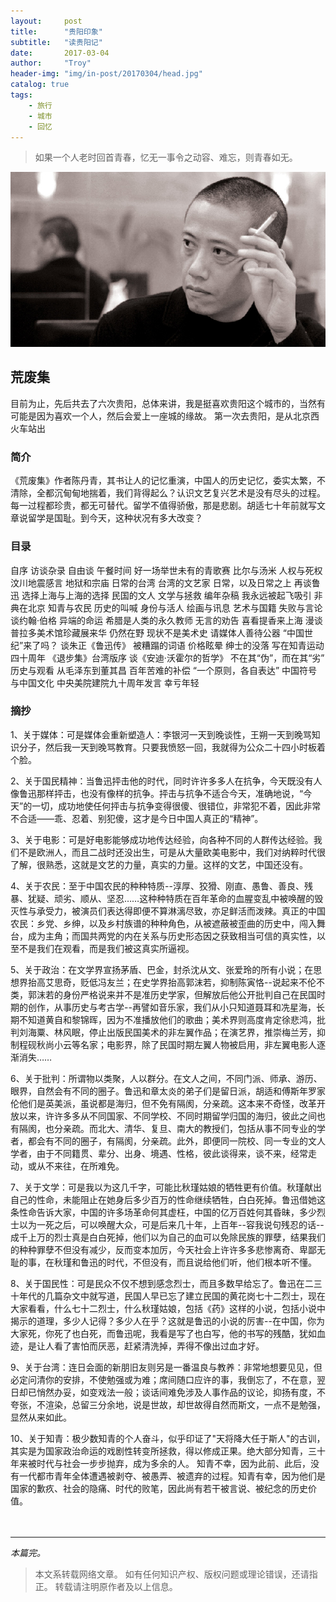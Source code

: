 ```yaml
---
layout:     post
title:      "贵阳印象"
subtitle:   "读贵阳记"
date:       2017-03-04
author:     "Troy"
header-img: "img/in-post/20170304/head.jpg"
catalog: true
tags:
    - 旅行
    - 城市
    - 回忆
---
```

> 如果一个人老时回首青春，忆无一事令之动容、难忘，则青春如无。

![img](/img/in-post/20170304/chendanqing01.jpg)

## 荒废集

目前为止，先后共去了六次贵阳，总体来讲，我是挺喜欢贵阳这个城市的，当然有可能是因为喜欢一个人，然后会爱上一座城的缘故。
第一次去贵阳，是从北京西火车站出

### 简介

《荒废集》作者陈丹青，其书让人的记忆重演，中国人的历史记忆，委实太繁，不清除，全都沉甸甸地揣着，我们背得起么？认识文艺复兴艺术是没有尽头的过程。每一过程都珍贵，都无可替代。留学不值得骄傲，那是悲剧。胡适七十年前就写文章说留学是国耻。到今天，这种状况有多大改变？

### 目录

自序
访谈杂录
自由谈
午餐时间
好一场举世未有的青歌赛
比尔与汤米
人权与死权
汶川地震感言
地狱和宗庙
日常的台湾
台湾的文艺家
日常，以及日常之上
再谈鲁迅
选择上海与上海的选择
民国的文人
文学与拯救
编年杂稿
我永远被起飞吸引
非典在北京
知青与农民
历史的叫喊
身份与活人
绘画与讯息
艺术与国籍
失败与言论
谈约翰·伯格
异端的命运
希腊是人类的永久教师
无言的劝告
喜看提香来上海
漫谈普拉多美术馆珍藏展来华
仍然在野
现状不是美术史
请媒体人善待公器
“中国世纪”来了吗？
谈朱正《鲁迅传》
被糟蹋的词语
价格眩晕
绅士的没落
写在知青运动四十周年
《退步集》台湾版序
谈《安迪·沃霍尔的哲学》
不在其“伪”，而在其“劣”
历史与观看
从毛泽东到董其昌
百年苦难的补偿
“一个原则，各自表达”
中国符号与中国文化
中央美院建院九十周年发言
幸亏年轻

### 摘抄

1、关于媒体：可是媒体会重新塑造人：李银河一天到晚谈性，王朔一天到晚骂知识分子，然后我一天到晚骂教育。只要我愤怒一回，我就得为公众二十四小时板着个脸。

2、关于国民精神：当鲁迅抨击他的时代，同时许许多多人在抗争，今天既没有人像鲁迅那样抨击，也没有像样的抗争。抨击与抗争不适合今天，准确地说，“今天”的一切，成功地使任何抨击与抗争变得很傻、很错位，非常犯不着，因此非常不合适——乖、忍着、别犯傻，这才是今日中国人真正的“精神”。

3、关于电影：可是好电影能够成功地传达经验，向各种不同的人群传达经验。我们不是欧洲人，而且二战时还没出生，可是从大量欧美电影中，我们对纳粹时代很了解，很熟悉，这就是文艺的力量，真实的力量。这样的文艺，中国还没有。

4、关于农民：至于中国农民的种种特质--淳厚、狡猾、刚直、愚鲁、善良、残暴、犹疑、顽劣、顺从、坚忍……这种种特质在百年革命的血腥变乱中被唤醒的毁灭性与承受力，被演员们表达得即便不算淋漓尽致，亦足鲜活而泼辣。真正的中国农民：乡党、乡绅，以及乡村族谱的种种角色，从被遮蔽被歪曲的历史中，闯入舞台，成为主角；而国共两党的内在关系与历史形态因之获致相当可信的真实性，以至不是我们在观看，而是我们被这真实所逼视。 

5、关于政治：在文学界宣扬茅盾、巴金，封杀沈从文、张爱玲的所有小说；在思想界抬高艾思奇，贬低冯友兰；在史学界抬高郭沫若，抑制陈寅恪--说起来不伦不类，郭沫若的身份严格说来并不是准历史学家，但解放后他公开批判自己在民国时期的创作，从事历史与考古学--再譬如音乐家，我们从小只知道聂耳和冼星海，长期不知道黄自和黎锦晖，因为不准播放他们的歌曲；美术界则高度肯定徐悲鸿，批判刘海粟、林风眠，停止出版民国美术的非左翼作品；在演艺界，推崇梅兰芳，抑制程砚秋尚小云等名家；电影界，除了民国时期左翼人物被启用，非左翼电影人逐渐消失…… 

6、关于批判：所谓物以类聚，人以群分。在文人之间，不同门派、师承、游历、眼界，自然会有不同的圈子。鲁迅和章太炎的弟子们是留日派，胡适和傅斯年罗家伦他们是英美派，虽说都是海归，但不免有隔阂，分亲疏。这本来不奇怪，改革开放以来，许许多多从不同国家、不同学校、不同时期留学归国的海归，彼此之间也有隔阂，也分亲疏。而北大、清华、复旦、南大的教授们，包括从事不同专业的学者，都会有不同的圈子，有隔阂，分亲疏。此外，即便同一院校、同一专业的文人学者，由于不同籍贯、辈分、出身、境遇、性格，彼此谈得来，谈不来，经常走动，或从不来往，在所难免。

7、关于文学：可是我以为这几千字，可能比秋瑾姑娘的牺牲更有价值。秋瑾献出自己的性命，未能阻止在她身后多少百万的性命继续牺牲，白白死掉。鲁迅借她这条性命告诉大家，中国的许多场革命何其虚枉，中国的亿万百姓何其昏昧，多少烈士以为一死之后，可以唤醒大众，可是后来几十年，上百年--容我说句残忍的话--成千上万的烈士真是白白死掉，他们以为自己的血可以免除民族的罪孽，结果我们的种种罪孽不但没有减少，反而变本加厉，今天社会上许许多多悲惨离奇、卑鄙无耻的事，在秋瑾和鲁迅的时代，不但没有，而且说给他们听，他们根本听不懂。

8、关于国民性：可是民众不仅不想到感念烈士，而且多数早给忘了。鲁迅在二三十年代的几篇杂文中就写道，民国人早已忘了建立民国的黄花岗七十二烈士，现在大家看看，什么七十二烈士，什么秋瑾姑娘，包括《药》这样的小说，包括小说中揭示的道理，多少人记得？多少人在乎？这就是鲁迅的小说的厉害--在中国，你为大家死，你死了也白死，而鲁迅呢，我看是写了也白写，他的书写的残酷，犹如血迹，是让人看了害怕而厌恶，赶紧清洗掉，弄得不像出过血才好。

9、关于台湾：连日会面的新朋旧友则另是一番温良与教养：非常地想要见见，但必定问清你的安排，不使勉强或为难；席间随口应许的事，我倒忘了，不在意，翌日却已悄然办妥，如变戏法一般；谈话间难免涉及人事作品的议论，抑扬有度，不夸张，不渲染，总留三分余地，说是世故，却世故得自然而斯文，一点不是勉强，显然从来如此。

10、关于知青：极少数知青的个人奋斗，似乎印证了"天将降大任于斯人"的古训，其实是为国家政治命运的戏剧性转变所拯救，得以修成正果。绝大部分知青，三十年来被时代与社会一步步抛弃，成为多余的人。 知青不幸，因为此前、此后，没有一代都市青年全体遭遇被剥夺、被愚弄、被遗弃的过程。知青有幸，因为他们是国家的歉疚、社会的隐痛、时代的败笔，因此尚有若干被言说、被纪念的历史价值。 


　
　


---

*本篇完。*



> 本文系转载网络文章。
> 如有任何知识产权、版权问题或理论错误，还请指正。
> 转载请注明原作者及以上信息。
